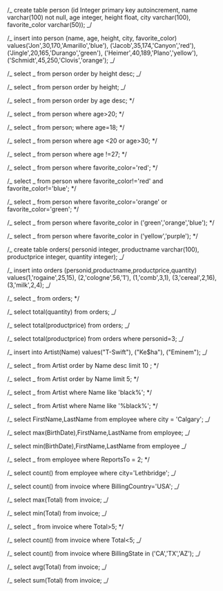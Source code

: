 /_ create table person
(id Integer primary key autoincrement,
name varchar(100) not null,
age integer,
height float,
city varchar(100),
favorite_color varchar(50));
_/

/_ insert into person
(name, age, height, city, favorite_color)
values('Jon',30,170,'Amarillo','blue'),
('Jacob',35,174,'Canyon','red'),
('Jingle',20,165,'Durango','green'),
('Heimer',40,189,'Plano','yellow'),
('Schmidt',45,250,'Clovis','orange'); _/
  
/_ select _ from person
order by height desc; _/
  
/_ select _ from person
order by height; _/
  
/_ select _ from person
order by age desc; \*/

/_ select _ from person
where age>20; \*/

/_ select _ from person;
where age=18; \*/

/_ select _ from person
where age <20
or age>30; \*/

/_ select _ from person
where age !=27; \*/

/_ select _ from person
where favorite_color='red'; \*/

/_ select _ from person
where favorite_color!='red'
and favorite_color!='blue'; \*/

/_ select _ from person
where favorite_color='orange'
or favorite_color='green'; \*/

/_ select _ from person
where favorite_color in ('green','orange','blue'); \*/

/_ select _ from person
where favorite_color in ('yellow','purple'); \*/

/_ create table orders(
personid integer,
productname varchar(100),
productprice integer,
quantity integer); _/

/_ insert into orders
(personid,productname,productprice,quantity)
values(1,'rogaine',25,15),
(2,'cologne',56,'1'),
(1,'comb',3,1),
(3,'cereal',2,16),
(3,'milk',2,4); _/

/_ select _ from orders; \*/

/_ select total(quantity) from orders; _/

/_ select total(productprice) from orders; _/

/_ select total(productprice) from orders
where personid=3; _/

/_ insert into Artist(Name)
values("T-Swift"),
("Ke$ha"),
("Eminem"); _/

/_ select _ from Artist
order by Name desc
limit 10
; \*/

/_ select _ from Artist
order by Name
limit 5; \*/

/_ select _ from Artist
where Name like 'black%'; \*/

/_ select _ from Artist
where Name like '%black%'; \*/

/_ select FirstName,LastName from employee
where city = 'Calgary'; _/

/_ select max(BirthDate),FirstName,LastName from employee; _/

/_ select min(BirthDate),FirstName,LastName from employee _/

/_ select _ from employee
where ReportsTo = 2; \*/

/_ select count() from employee
where city='Lethbridge'; _/

/_ select count() from invoice
where BillingCountry='USA'; _/

/_ select max(Total) from invoice; _/

/_ select min(Total) from invoice; _/

/_ select _ from invoice
where Total>5; \*/

/_ select count() from invoice
where Total<5; _/

/_ select count() from invoice
where BillingState in ('CA','TX','AZ'); _/

/_ select avg(Total) from invoice; _/

/_ select sum(Total) from invoice; _/
